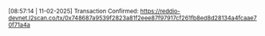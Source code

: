 <small>[08:57:14 | 11-02-2025] Transaction Confirmed: https://reddio-devnet.l2scan.co/tx/0x748687a9539f2823a81f2eee87f97917cf261fb8ed8d28134a4fcaae70f71a4a</small>

